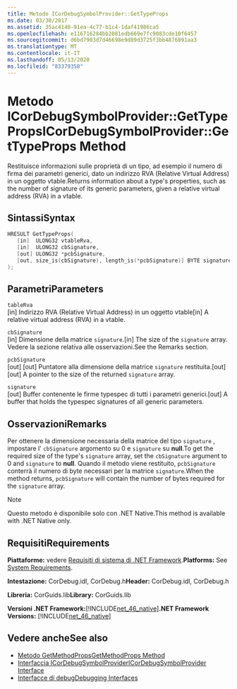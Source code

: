 ```yaml
---
title: Metodo ICorDebugSymbolProvider::GetTypeProps
ms.date: 03/30/2017
ms.assetid: 35ac4140-91ea-4c77-b1c4-1daf41986ca5
ms.openlocfilehash: e116716284bb2081edb669e7fc9083cde10f6457
ms.sourcegitcommit: d6bd7903d7d46698e9d89d3725f3bb4876891aa3
ms.translationtype: MT
ms.contentlocale: it-IT
ms.lasthandoff: 05/13/2020
ms.locfileid: "83379358"
---
```

# <a name="icordebugsymbolprovidergettypeprops-method"></a><span data-ttu-id="51a64-102">Metodo ICorDebugSymbolProvider::GetTypeProps</span><span class="sxs-lookup"><span data-stu-id="51a64-102">ICorDebugSymbolProvider::GetTypeProps Method</span></span>
<span data-ttu-id="51a64-103">Restituisce informazioni sulle proprietà di un tipo, ad esempio il numero di firma dei parametri generici, dato un indirizzo RVA (Relative Virtual Address) in un oggetto vtable.</span><span class="sxs-lookup"><span data-stu-id="51a64-103">Returns information about a type's properties, such as the number of signature of its generic parameters, given a relative virtual address (RVA) in a vtable.</span></span>  
  
## <a name="syntax"></a><span data-ttu-id="51a64-104">Sintassi</span><span class="sxs-lookup"><span data-stu-id="51a64-104">Syntax</span></span>  
  
```cpp  
HRESULT GetTypeProps(  
   [in]  ULONG32 vtableRva,  
   [in]  ULONG32 cbSignature,  
   [out] ULONG32 *pcbSignature,  
   [out, size_is(cbSignature), length_is(*pcbSignature)] BYTE signature[]  
);  
```  
  
## <a name="parameters"></a><span data-ttu-id="51a64-105">Parametri</span><span class="sxs-lookup"><span data-stu-id="51a64-105">Parameters</span></span>  
 `tableRva`  
 <span data-ttu-id="51a64-106">[in] Indirizzo RVA (Relative Virtual Address) in un oggetto vtable</span><span class="sxs-lookup"><span data-stu-id="51a64-106">[in] A relative virtual address (RVA) in a vtable.</span></span>  
  
 `cbSignature`  
 <span data-ttu-id="51a64-107">[in] Dimensione della matrice `signature`.</span><span class="sxs-lookup"><span data-stu-id="51a64-107">[in] The size of the `signature` array.</span></span> <span data-ttu-id="51a64-108">Vedere la sezione relativa alle osservazioni.</span><span class="sxs-lookup"><span data-stu-id="51a64-108">See the Remarks section.</span></span>  
  
 `pcbSignature`  
 <span data-ttu-id="51a64-109">[out] [out] Puntatore alla dimensione della matrice `signature` restituita.</span><span class="sxs-lookup"><span data-stu-id="51a64-109">[out] [out] A pointer to the size of the returned `signature` array.</span></span>  
  
 `signature`  
 <span data-ttu-id="51a64-110">[out] Buffer contenente le firme typespec di tutti i parametri generici.</span><span class="sxs-lookup"><span data-stu-id="51a64-110">[out] A buffer that holds the typespec signatures of all generic parameters.</span></span>  
  
## <a name="remarks"></a><span data-ttu-id="51a64-111">Osservazioni</span><span class="sxs-lookup"><span data-stu-id="51a64-111">Remarks</span></span>  
 <span data-ttu-id="51a64-112">Per ottenere la dimensione necessaria della matrice del tipo `signature` , impostare l' `cbSignature` argomento su 0 e `signature` su **null**.</span><span class="sxs-lookup"><span data-stu-id="51a64-112">To get the required size of the type's `signature` array, set the `cbSignature` argument to 0 and `signature` to **null**.</span></span> <span data-ttu-id="51a64-113">Quando il metodo viene restituito, `pcbSignature` conterrà il numero di byte necessari per la matrice `signature`.</span><span class="sxs-lookup"><span data-stu-id="51a64-113">When the method returns, `pcbSignature` will contain the number of bytes required for the `signature` array.</span></span>  
  
> [!NOTE]
> <span data-ttu-id="51a64-114">Questo metodo è disponibile solo con .NET Native.</span><span class="sxs-lookup"><span data-stu-id="51a64-114">This method is available with .NET Native only.</span></span>  
  
## <a name="requirements"></a><span data-ttu-id="51a64-115">Requisiti</span><span class="sxs-lookup"><span data-stu-id="51a64-115">Requirements</span></span>  
 <span data-ttu-id="51a64-116">**Piattaforme:** vedere [Requisiti di sistema di .NET Framework](../../get-started/system-requirements.md).</span><span class="sxs-lookup"><span data-stu-id="51a64-116">**Platforms:** See [System Requirements](../../get-started/system-requirements.md).</span></span>  
  
 <span data-ttu-id="51a64-117">**Intestazione:** CorDebug.idl, CorDebug.h</span><span class="sxs-lookup"><span data-stu-id="51a64-117">**Header:** CorDebug.idl, CorDebug.h</span></span>  
  
 <span data-ttu-id="51a64-118">**Libreria:** CorGuids.lib</span><span class="sxs-lookup"><span data-stu-id="51a64-118">**Library:** CorGuids.lib</span></span>  
  
 <span data-ttu-id="51a64-119">**Versioni .NET Framework:**[!INCLUDE[net_46_native](../../../../includes/net-46-native-md.md)]</span><span class="sxs-lookup"><span data-stu-id="51a64-119">**.NET Framework Versions:** [!INCLUDE[net_46_native](../../../../includes/net-46-native-md.md)]</span></span>  
  
## <a name="see-also"></a><span data-ttu-id="51a64-120">Vedere anche</span><span class="sxs-lookup"><span data-stu-id="51a64-120">See also</span></span>

- [<span data-ttu-id="51a64-121">Metodo GetMethodProps</span><span class="sxs-lookup"><span data-stu-id="51a64-121">GetMethodProps Method</span></span>](icordebugsymbolprovider-getmethodprops-method.md)
- [<span data-ttu-id="51a64-122">Interfaccia ICorDebugSymbolProvider</span><span class="sxs-lookup"><span data-stu-id="51a64-122">ICorDebugSymbolProvider Interface</span></span>](icordebugsymbolprovider-interface.md)
- [<span data-ttu-id="51a64-123">Interfacce di debug</span><span class="sxs-lookup"><span data-stu-id="51a64-123">Debugging Interfaces</span></span>](debugging-interfaces.md)
